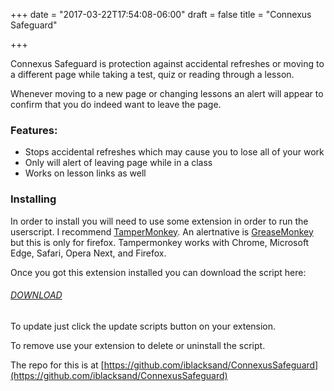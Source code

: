 +++
date = "2017-03-22T17:54:08-06:00"
draft = false
title = "Connexus Safeguard"

+++

Connexus Safeguard is protection against accidental refreshes or moving to a different page while taking a test, quiz or reading through a lesson. 

Whenever moving to a new page or changing lessons an alert will appear to confirm that you do indeed want to leave the page.

### Features:

- Stops accidental refreshes which may cause you to lose all of your work
- Only will alert of leaving page while in a class
- Works on lesson links as well

### Installing

In order to install you will need to use some extension in order to run the userscript. I recommend [TamperMonkey](https://tampermonkey.net/). An alertnative is [GreaseMonkey](https://addons.mozilla.org/en-US/firefox/addon/greasemonkey/) but this is only for firefox. Tampermonkey works with  Chrome, Microsoft Edge, Safari, Opera Next, and Firefox. 

Once you got this extension installed you can download the script here:

###### [DOWNLOAD](	https://github.com/iblacksand/ConnexusSafeguard/raw/master/ConnexusSafeguard.user.js)


To update just click the update scripts button on your extension. 

To remove use your extension to delete or uninstall the script.

The repo for this is at [https://github.com/iblacksand/ConnexusSafeguard](https://github.com/iblacksand/ConnexusSafeguard)